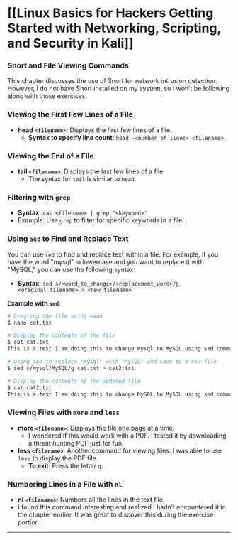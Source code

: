 # [[Linux Basics for Hackers Getting Started with Networking, Scripting, and Security in Kali]]

### Snort and File Viewing Commands

This chapter discusses the use of Snort for network intrusion detection. However, I do not have Snort installed on my system, so I won’t be following along with those exercises.

### Viewing the First Few Lines of a File

- **head `<filename>`**: Displays the first few lines of a file.
  - **Syntax to specify line count**: `head -<number_of_lines> <filename>`

### Viewing the End of a File

- **tail `<filename>`**: Displays the last few lines of a file.
  - The syntax for `tail` is similar to `head`.

### Filtering with `grep`

- **Syntax**: `cat <filename> | grep "<keyword>"`
- Example: Use `grep` to filter for specific keywords in a file.

### Using `sed` to Find and Replace Text

You can use `sed` to find and replace text within a file. For example, if you have the word "mysql" in lowercase and you want to replace it with "MySQL," you can use the following syntax:

- **Syntax**: `sed s/<word_to_change>/<replacement_word>/g <original_filename> > <new_filename>`

**Example with `sed`**:
```bash
# Creating the file using nano
$ nano cat.txt

# Display the contents of the file
$ cat cat.txt
This is a test I am doing this to change mysql to MySQL using sed command 

# Using sed to replace "mysql" with "MySQL" and save to a new file
$ sed s/mysql/MySQL/g cat.txt > cat2.txt

# Display the contents of the updated file
$ cat cat2.txt
This is a test I am doing this to change MySQL to MySQL using sed command 
```

### Viewing Files with `more` and `less`

- **more `<filename>`**: Displays the file one page at a time.
  - I wondered if this would work with a PDF. I tested it by downloading a threat hunting PDF just for fun.
- **less `<filename>`**: Another command for viewing files. I was able to use `less` to display the PDF file.
  - **To exit**: Press the letter `q`.

### Numbering Lines in a File with `nl`

- **nl `<filename>`**: Numbers all the lines in the text file.
- I found this command interesting and realized I hadn’t encountered it in the chapter earlier. It was great to discover this during the exercise portion.

---
